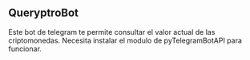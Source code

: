 ## QueryptroBot

Este bot de telegram te permite consultar el valor actual de las criptomonedas.
Necesita instalar el modulo de pyTelegramBotAPI para funcionar.

